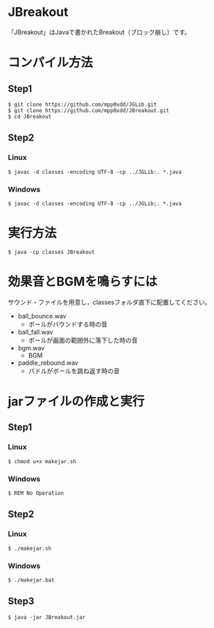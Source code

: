 # JBreakout
「JBreakout」はJavaで書かれたBreakout（ブロック崩し）です。

# コンパイル方法
## Step1
```
$ git clone https://github.com/mpp0xdd/JGLib.git
$ git clone https://github.com/mpp0xdd/JBreakout.git
$ cd JBreakout
```
## Step2
### Linux
```
$ javac -d classes -encoding UTF-8 -cp ../JGLib:. *.java
```
### Windows
```
$ javac -d classes -encoding UTF-8 -cp ../JGLib;. *.java
```

# 実行方法
```
$ java -cp classes JBreakout
```

# 効果音とBGMを鳴らすには
サウンド・ファイルを用意し，classesフォルダ直下に配置してください。
- ball_bounce.wav
  - ボールがバウンドする時の音
- ball_fall.wav
  - ボールが画面の範囲外に落下した時の音
- bgm.wav
  - BGM
- paddle_rebound.wav
  - パドルがボールを跳ね返す時の音

# jarファイルの作成と実行
## Step1
### Linux
```
$ chmod u+x makejar.sh
```
### Windows
```
$ REM No Operation
```
## Step2
### Linux
```
$ ./makejar.sh
```
### Windows
```
$ ./makejar.bat
```
## Step3
```
$ java -jar JBreakout.jar
```
